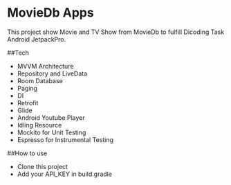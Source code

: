 # MovieDb Apps
 
 This project show Movie and TV Show from MovieDb to fulfill Dicoding Task Android JetpackPro.

##Tech
- MVVM Architecture
- Repository and LiveData
- Room Database
- Paging
- DI
- Retrofit
- Glide
- Android Youtube Player
- Idling Resource
- Mockito for Unit Testing
- Espresso for Instrumental Testing

##How to use
- Clone this project
- Add your API_KEY in build.gradle

